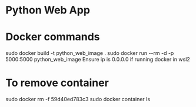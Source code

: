 # Python Web App

# Docker commands
sudo docker build -t python_web_image .
sudo docker run --rm -d -p 5000:5000 python_web_image
Ensure ip is 0.0.0.0 if running docker in wsl2
# To remove container
sudo docker rm -f 59d40ed783c3
sudo docker container ls

